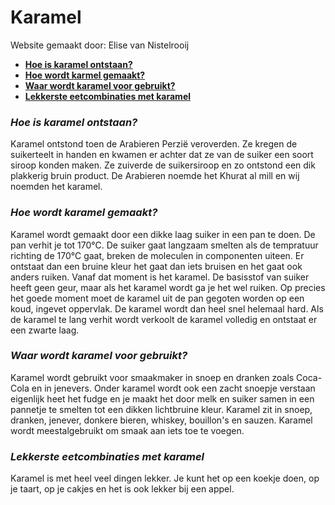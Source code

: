 # Karamel
Website gemaakt door: Elise van Nistelrooij
    <ul>
  <li><B><a href="#">Hoe is karamel ontstaan?</a></B></li>
  <li><B><a href="#">Hoe wordt karmel gemaakt?</a></B></li>
  <li><B><a href="#">Waar wordt karamel voor gebruikt?</a></B></li>
  <li><B><a href="#">Lekkerste eetcombinaties met karamel</a></B></li>
  </ul>
   </header>
  <article>
    <h3><I>Hoe is karamel ontstaan?</I></h3>
    <p>Karamel ontstond toen de Arabieren Perzië veroverden. Ze kregen de suikerteelt in handen en kwamen er achter dat ze van de suiker een soort siroop konden maken. Ze zuiverde de suikersiroop en zo ontstond een dik plakkerig bruin product. De Arabieren noemde het Khurat al mill en wij noemden het karamel.
  </article>
  <article>
    <h3><I>Hoe wordt karamel gemaakt?</I></h3>
    <p>Karamel wordt gemaakt door een dikke laag suiker in een pan te doen. De pan verhit je tot 170°C. De suiker gaat langzaam smelten als de tempratuur richting de 170°C gaat, breken de moleculen in componenten uiteen. Er ontstaat dan een bruine kleur het gaat dan iets bruisen en het gaat ook anders ruiken. Vanaf dat moment is het karamel. De basisstof van suiker heeft geen geur, maar als het karamel wordt ga je het wel ruiken. Op precies het goede moment moet de karamel uit de pan gegoten worden op een koud, ingevet oppervlak. De karamel wordt dan heel snel helemaal hard. Als de karamel te lang verhit wordt verkoolt de karamel volledig en ontstaat er een zwarte laag.</p>
  </article>
  <article>
    <h3><I>Waar wordt karamel voor gebruikt?</I></h3>
    <p>Karamel wordt gebruikt voor smaakmaker in snoep en dranken zoals Coca-Cola en in jenevers. Onder karamel wordt ook een zacht snoepje verstaan eigenlijk heet het fudge en je maakt het door melk en suiker samen in een pannetje te smelten tot een dikken lichtbruine kleur. Karamel zit in snoep, dranken, jenever, donkere bieren, whiskey, bouillon's en sauzen. Karamel wordt meestalgebruikt om smaak aan iets toe te voegen.</p>
  </article>
   <h3><I>Lekkerste eetcombinaties met karamel</I></h3>
    <p>Karamel is met heel veel dingen lekker. Je kunt het op een koekje doen, op je taart, op je cakjes en het is ook lekker bij een appel. </p>
  </article>
  
